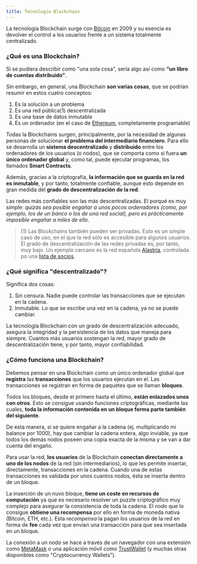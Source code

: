 ```yaml
---
title: Tecnología Blockchain
---
```


La tecnología Blockchain surge con [Bitcoin](https://es.wikipedia.org/wiki/Historia_de_bitcoin) en 2009 y su esencia es devolver el control a los usuarios frente a un sistema totalmente centralizado.

### ¿Qué es una Blockchain?

Si se pudiera describir como "una sola cosa", sería algo así como **“un libro de cuentas distribuido”**.

Sin embargo, en general, una Blockchain **son varias cosas**, que se podrían resumir en estos cuatro conceptos:

1. Es la solución a un problema
2. Es una red pública(1) descentralizada
3. Es una base de datos inmutable
4. Es un ordenador (en el caso de [Ethereum](https://ethereum.org/), completamente programable)

Todas la Blockchains surgen, principalmente, por la necesidad de algunas personas de solucionar **el problema del intermediario financiero**. Para ello se desarrolla un **sistema descentralizado** y **distribuido** entre los ordenadores de los usuarios (o nodos), que se comporta como si fuera **un único ordenador global** y, como tal, puede ejecutar programas, los llamados **Smart Contracts**.

Además, gracias a la criptografía, **la información que se guarda en la red es inmutable**, y por tanto, totalmente confiable, aunque esto depende en gran medida del **grado de descentralización de la red**.

Las redes más confiables son las más descentralizadas. El porqué es muy simple: _quizás sea posible engañar a unos pocos ordenadores (como, por ejemplo, los de un banco o los de una red social), pero es prácticamente imposible engañar a miles de ello_.

> (1) Las Blockchains también pueden ser privadas. Esto es un simple caso de uso, en el que la red sólo es accesible para algunos usuarios. El grado de descentralización de las redes privadas es, por tanto, muy bajo. Un ejemplo cercano es la red española [Alastria](https://alastria.io/), controlada po una [lista de socios](https://alastria.io/directorio-de-socios).

### ¿Qué significa "descentralizado"?

Significa dos cosas:

1. Sin censura. Nadie puede controlar las transacciones que se ejecutan en la cadena.
2. Inmutable. Lo que se escribe una vez en la cadena, ya no se puede cambiar.

La tecnología Blockchain con un grado de descentralización adecuado, asegura la integridad y la persistencia de los datos que maneja para siempre.
Cuantos más usuarios sostengan la red, mayor grado de descentralización tiene, y por tanto, mayor confiabilidad.


### ¿Cómo funciona una Blockchain?

Debemos pensar en una Blockchain como un único ordenador global que **registra** las **transacciones** que los usuarios ejecutan en el. Las transacciones se registran en forma de paquetes que se llaman **bloques**.

Todos los bloques, desde el primero hasta el último, **están enlazados unos con otros**. Esto se consigue usando funciones criptográficas, mediante las cuales, **toda la información contenida en un bloque forma parte también del siguiente**.

De esta manera, si se quiere engañar a la cadena (ej. multiplicando mi balance por 1000), hay que cambiar la cadena entera, algo inviable, ya que todos los demás nodos poseen una copia exacta de la misma y se van a dar cuenta del engaño.

Para usar la red, **los usuarios** de la Blockchain **conectan directamente a uno de los nodos** de la red (sin intermediarios), lo que les permite insertar, directamente, transacciones en la cadena. Cuando una de estas transacciones es validada por unos cuantos nodos, ésta se inserta dentro de un bloque.

La inserción de un nuvo bloque, **tiene un coste en recursos de computación** ya que es necesario resolver un puzzle criptográfico muy complejo para asegurar la consistencia de toda la cadena. El nodo que lo consigue **obtiene una recompensa** por ello en forma de moneda nativa (Bitcoin, ETH, etc.). Esta _recompensa_ la pagan los usuarios de la red en forma de **fee** cada vez que envían una transacción para que sea insertada en un bloque.

La conexión a un nodo se hace a través de un navegador con una extensión como [MetaMask](https://metamask.io/) o una aplicación móvil como [TrustWallet](https://trustwallet.com/) (y muchas otras disponibles como "Cryptocurrency Wallets").
